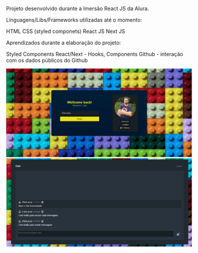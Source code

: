 Projeto desenvolvido durante a Imersão React JS da Alura.

Linguagens/Libs/Frameworks utilizadas até o momento:

HTML
CSS (styled componets)
React JS
Next JS


Aprendizados durante a elaboração do projeto:

Styled Components
React/Next - Hooks, Components
Github - interação com os dados públicos do Github

<img src="./public/index.jpg">
<img src="./public/chat.jpg">